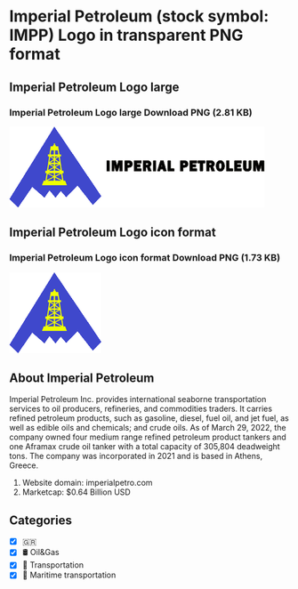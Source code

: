 # Imperial Petroleum (stock symbol: IMPP) Logo in transparent PNG format

## Imperial Petroleum Logo large

### Imperial Petroleum Logo large Download PNG (2.81 KB)

![Imperial Petroleum Logo large Download PNG (2.81 KB)](/img/orig/IMPP_BIG-c9671df4.png)

## Imperial Petroleum Logo icon format

### Imperial Petroleum Logo icon format Download PNG (1.73 KB)

![Imperial Petroleum Logo icon format Download PNG (1.73 KB)](/img/orig/IMPP-32fbf27f.png)

## About Imperial Petroleum

Imperial Petroleum Inc. provides international seaborne transportation services to oil producers, refineries, and commodities traders. It carries refined petroleum products, such as gasoline, diesel, fuel oil, and jet fuel, as well as edible oils and chemicals; and crude oils. As of March 29, 2022, the company owned four medium range refined petroleum product tankers and one Aframax crude oil tanker with a total capacity of 305,804 deadweight tons. The company was incorporated in 2021 and is based in Athens, Greece.

1. Website domain: imperialpetro.com
2. Marketcap: $0.64 Billion USD


## Categories
- [x] 🇬🇷
- [x] 🛢 Oil&Gas
- [x] 🚚 Transportation
- [x] 🚢 Maritime transportation
